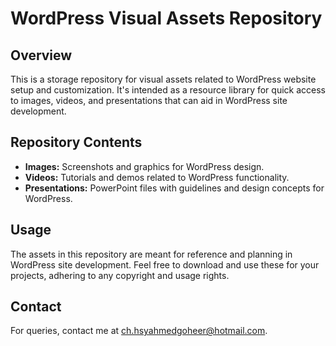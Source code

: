 # WordPress Visual Assets Repository

## Overview

This is a storage repository for visual assets related to WordPress website setup and customization. It's intended as a resource library for quick access to images, videos, and presentations that can aid in WordPress site development.

## Repository Contents

- **Images:** Screenshots and graphics for WordPress design.
- **Videos:** Tutorials and demos related to WordPress functionality.
- **Presentations:** PowerPoint files with guidelines and design concepts for WordPress.

## Usage

The assets in this repository are meant for reference and planning in WordPress site development. Feel free to download and use these for your projects, adhering to any copyright and usage rights.

## Contact

For queries, contact me at [ch.hsyahmedgoheer@hotmail.com](mailto:ch.hsyahmedgoheer@hotmail.com).

<!---
Repository URL: https://github.com/[your-username]/[repository-name]
--->
